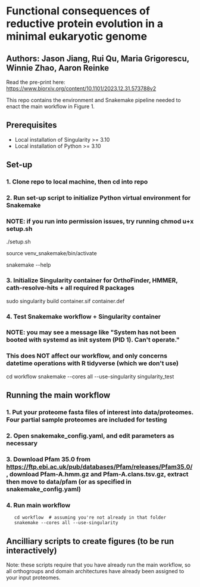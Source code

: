 # Functional consequences of reductive protein evolution in a minimal eukaryotic genome
## Authors: Jason Jiang, Rui Qu, Maria Grigorescu, Winnie Zhao, Aaron Reinke

Read the pre-print here: https://www.biorxiv.org/content/10.1101/2023.12.31.573788v2

This repo contains the environment and Snakemake pipeline needed to enact the main workflow in Figure 1.

## Prerequisites
- Local installation of Singularity >= 3.10
- Local installation of Python >= 3.10

## Set-up
### 1. Clone repo to local machine, then cd into repo

### 2. Run set-up script to initialize Python virtual environment for Snakemake

   ### NOTE: if you run into permission issues, try running chmod u+x setup.sh
   
   ./setup.sh
   
   source venv_snakemake/bin/activate

   snakemake --help

### 3. Initialize Singularity container for OrthoFinder, HMMER, cath-resolve-hits + all required R packages
   
   sudo singularity build container.sif container.def
   
### 4. Test Snakemake workflow + Singularity container
### NOTE: you may see a message like "System has not been booted with systemd as init system (PID 1). Can't operate."
### This does NOT affect our workflow, and only concerns datetime operations with R tidyverse (which we don't use)
   cd workflow
   snakemake --cores all --use-singularity singularity_test
   

## Running the main workflow
### 1. Put your proteome fasta files of interest into data/proteomes. Four partial sample proteomes are included for testing

### 2. Open snakemake_config.yaml, and edit parameters as necessary

### 3. Download Pfam 35.0 from https://ftp.ebi.ac.uk/pub/databases/Pfam/releases/Pfam35.0/, download Pfam-A.hmm.gz and Pfam-A.clans.tsv.gz, extract then move to data/pfam (or as specified in snakemake_config.yaml)

### 4. Run main workflow
       cd workflow  # assuming you're not already in that folder
       snakemake --cores all --use-singularity
   

## Ancilliary scripts to create figures (to be run interactively)
Note: these scripts require that you have already run the main workflow, so all orthogroups and domain architectures have already been assigned to your input proteomes.
